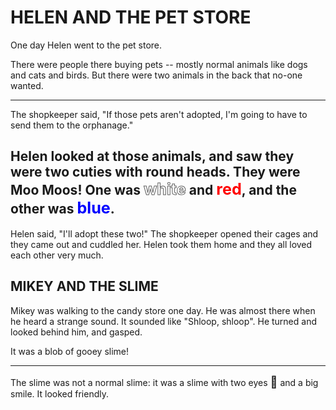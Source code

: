 # HELEN AND THE PET STORE

One day Helen went to the pet store.

There were people there buying pets -- mostly normal animals like
dogs and cats and birds. But there were two animals in the back
that no-one wanted.

------

The shopkeeper said, "If those pets aren't adopted, I'm going to
have to send them to the orphanage."

Helen looked at those animals, and saw they were two cuties with
round heads. They were Moo Moos! One was
<span style="-webkit-text-stroke: 1px #5b5b5b; -webkit-text-fill-color: #ffffff; font-size: 120%; font-weight: bold;">white</span>
and <span style="color: red; font-size: 120%; font-weight: bold;">red</span>, and the other was
<span style="color: blue; font-size: 120%; font-weight: bold;">blue</span>.
------

Helen said, "I'll adopt these two!" The shopkeeper opened their
cages and they came out and cuddled her. Helen took them home and
they all loved each other very much.


## MIKEY AND THE SLIME

Mikey was walking to the candy store one day. He was almost there
when he heard a strange sound. It sounded like "Shloop, shloop".
He turned and looked behind him, and gasped.

It was a blob of gooey slime!

---

The slime was not a normal slime: it was a slime with two eyes
<span style="font-size: 130%;">&#x1f440;</span> and a big smile.
It looked friendly.
